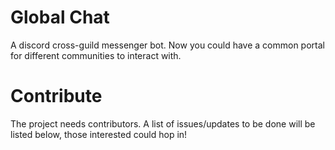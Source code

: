 # Global Chat

A discord cross-guild messenger bot. Now you could have a common portal for different communities to interact with.


# Contribute

The project needs contributors. A list of issues/updates to be done will be listed below, those interested could hop in!